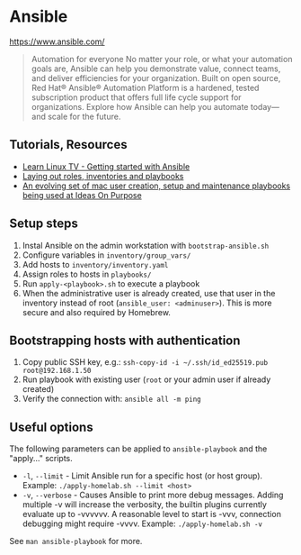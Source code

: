 # Ansible

https://www.ansible.com/

> Automation for everyone
> No matter your role, or what your automation goals are, Ansible can help you demonstrate value, connect teams, and deliver efficiencies for your organization. Built on open source, Red Hat® Ansible® Automation Platform is a hardened, tested subscription product that offers full life cycle support for organizations. Explore how Ansible can help you automate today—and scale for the future.

## Tutorials, Resources

- [Learn Linux TV - Getting started with Ansible](https://www.youtube.com/playlist?list=PLT98CRl2KxKEUHie1m24-wkyHpEsa4Y70)
- [Laying out roles, inventories and playbooks](https://leucos.github.io/ansible-files-layout)
- [An evolving set of mac user creation, setup and maintenance playbooks being used at Ideas On Purpose](https://github.com/ideasonpurpose/ansible-playbooks)

## Setup steps

1. Instal Ansible on the admin workstation with `bootstrap-ansible.sh`
2. Configure variables in `inventory/group_vars/`
3. Add hosts to `inventory/inventory.yaml`
4. Assign roles to hosts in `playbooks/`
5. Run `apply-<playbook>.sh` to execute a playbook
6. When the administrative user is already created, use that user in the inventory instead of root (`ansible_user: <adminuser>`). This is more secure and also required by Homebrew.

## Bootstrapping hosts with authentication

1. Copy public SSH key, e.g.:
   `ssh-copy-id -i ~/.ssh/id_ed25519.pub root@192.168.1.50`
2. Run playbook with existing user (`root` or your admin user if already created)
3. Verify the connection with: `ansible all -m ping`

## Useful options

The following parameters can be applied to `ansible-playbook` and the "apply..." scripts.

- `-l`, `--limit` - Limit Ansible run for a specific host (or host group). Example: `./apply-homelab.sh --limit <host>`
- `-v`, `--verbose` - Causes Ansible to print more debug messages. Adding multiple -v will increase the verbosity, the builtin plugins currently evaluate up to -vvvvvv. A reasonable level to start is -vvv, connection debugging might require -vvvv. Example: `./apply-homelab.sh -v`

See `man ansible-playbook` for more.
